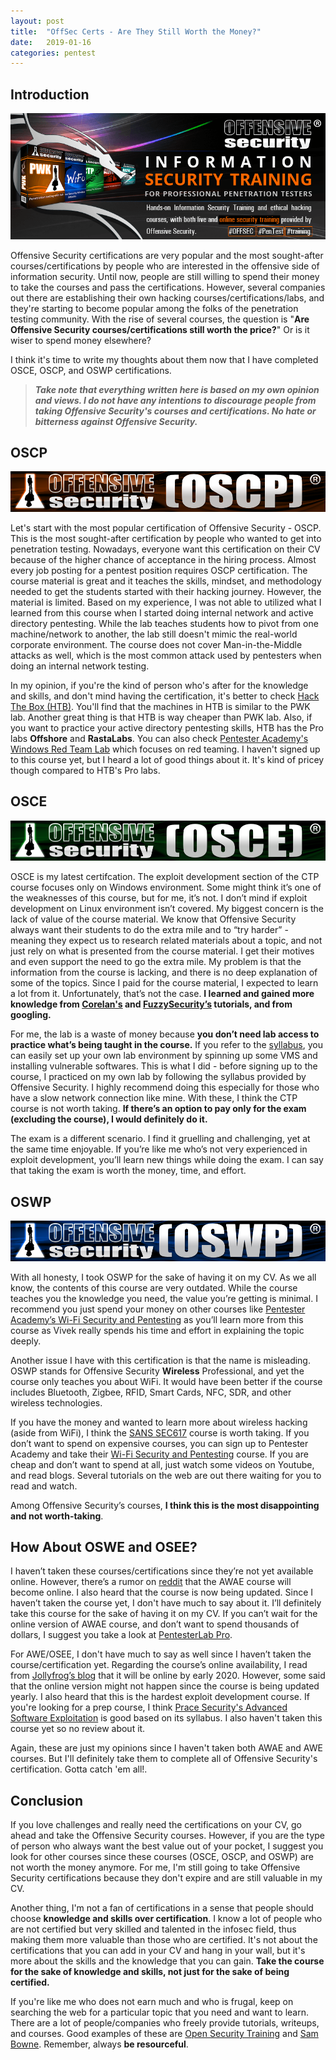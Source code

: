 ```yaml
---
layout: post
title:  "OffSec Certs - Are They Still Worth the Money?"
date:   2019-01-16
categories: pentest
---
```


## Introduction
![Offsec](/static/img/11/offsec.png)


Offensive Security certifications are very popular and the most sought-after courses/certifications by people who are interested in the offensive side of information security. Until now, people are still willing to spend their money to take the courses and pass the certifications. However, several companies out there are establishing their own hacking courses/certifications/labs, and they're starting to become popular among the folks of the penetration testing community. With the rise of several courses, the question is "**Are Offensive Security courses/certifications still worth the price?**" Or is it wiser to spend money elsewhere? 



I think it's time to write my thoughts about them now that I have completed OSCE, OSCP, and OSWP certifications. 


>_**Take note that everything written here is based on my own opinion and views. I do not have any intentions to discourage people from taking Offensive Security's courses and certifications. No hate or bitterness against Offensive Security.**_

## OSCP
![OSCP](/static/img/11/oscp.png)


Let's start with the most popular certification of Offensive Security - OSCP. This is the most sought-after certification by people who wanted to get into penetration testing. Nowadays, everyone want this certification on their CV because of the higher chance of acceptance in the hiring process. Almost every job posting for a pentest position requires OSCP certification. The course material is great and it teaches the skills, mindset, and methodology needed to get the students started with their hacking journey. However, the material is limited. Based on my experience, I was not able to utilized what I learned from this course when I started doing internal network and active directory pentesting. While the lab teaches students how to pivot from one machine/network to another, the lab still doesn't mimic the real-world corporate environment. The course does not cover Man-in-the-Middle attacks as well, which is the most common attack used by pentesters when doing an internal network testing. 


In my opinion, if you're the kind of person who's after for the knowledge and skills, and don't mind having the certification, it's better to check [Hack The Box (HTB)][htb]. You'll find that the machines in HTB is similar to the PWK lab. Another great thing is that HTB is way cheaper than PWK lab. Also, if you want to practice your active directory pentesting skills, HTB has the Pro labs **Offshore** and **RastaLabs**. You can also check [Pentester Academy's Windows Red Team Lab][redteam] which focuses on red teaming. I haven't signed up to this course yet, but I heard a lot of good things about it. It's kind of pricey though compared to HTB's Pro labs.


## OSCE
![OSCE](/static/img/11/osce.png)


OSCE is my latest certifcation. The exploit development section of the CTP course focuses only on Windows environment. Some might think it’s one of the weaknesses of this course, but for me, it’s not. I don’t mind if exploit development on Linux environment isn’t covered. My biggest concern is the lack of value of the course material. We know that Offensive Security always want their students to do the extra mile and to “try harder” - meaning they expect us to research related materials about a topic, and not just rely on what is presented from the course material. I get their motives and even support the need to go the extra mile. My problem is that the information from the course is lacking, and there is no deep explanation of some of the topics. Since I paid for the course material, I expected to learn a lot from it. Unfortunately, that’s not the case. **I learned and gained more knowledge from [Corelan's][corelan] and [FuzzySecurity’s][fuzzysec] tutorials, and from googling.**


For me, the lab is a waste of money because **you don’t need lab access to practice what’s being taught in the course.** If you refer to the [syllabus][osce-syllabus], you can easily set up your own lab environment by spinning up some VMS and installing vulnerable softwares. This is what I did - before signing up to the course, I practiced on my own lab by following the syllabus provided by Offensive Security. I highly recommend doing this especially for those who have a slow network connection like mine. With these, I think the CTP course is not worth taking. **If there’s an option to pay only for the exam (excluding the course), I would definitely do it.**


The exam is a different scenario. I find it gruelling and challenging, yet at the same time enjoyable. If you’re like me who’s not very experienced in exploit development, you’ll learn new things while doing the exam. I can say that taking the exam is worth the money, time, and effort. 


## OSWP
![OSWP](/static/img/11/oswp.png)


With all honesty, I took OSWP for the sake of having it on my CV. As we all know, the contents of this course are very outdated. While the course teaches you the knowledge you need, the value you’re getting is minimal. I recommend you just spend your money on other courses like [Pentester Academy’s Wi-Fi Security and Pentesting][wifi] as you’ll learn more from this course as Vivek really spends his time and effort in explaining the topic deeply. 


Another issue I have with this certification is that the name is misleading. OSWP stands for Offensive Security **Wireless** Professional, and yet the course only teaches you about WiFi. It would have been better if the course includes Bluetooth, Zigbee, RFID, Smart Cards, NFC, SDR, and other wireless technologies. 


If you have the money and wanted to learn more about wireless hacking (aside from WiFi), I think the [SANS SEC617][sec617] course is worth taking. If you don’t want to spend on expensive courses, you can sign up to Pentester Academy and take their [Wi-Fi Security and Pentesting][wifi] course. If you are cheap and don’t want to spend at all, just watch some videos on Youtube, and read blogs. Several tutorials on the web are out there waiting for you to read and watch.

Among Offensive Security’s courses, **I think this is the most disappointing and not worth-taking**.


## How About OSWE and OSEE?


I haven’t taken these courses/certifications since they’re not yet available online. However, there’s a rumor on [reddit][oswe] that the AWAE course will become online. I also heard that the course is now being updated. Since I haven’t taken the course yet, I don't have much to say about it. I’ll definitely take this course for the sake of having it on my CV. If you can’t wait for the online version of AWAE course, and don’t want to spend thousands of dollars, I suggest you take a look at [PentesterLab Pro][pentestlab].


For AWE/OSEE, I don't have much to say as well since I haven’t taken the course/certification yet. Regarding the course’s online availability, I read from [Jollyfrog’s blog][osee] that it will be online by early 2020. However, some said that the online version might not happen since the course is being updated yearly. I also heard that this is the hardest exploit development course. If you're looking for a prep course, I think [Prace Security's Advanced Software Exploitation][ptrace] is good based on its syllabus. I also haven't taken this course yet so no review about it.


Again, these are just my opinions since I haven't taken both AWAE and AWE courses. But I'll definitely take them to complete all of Offensive Security's certification. Gotta catch 'em all!. 


## Conclusion

If you love challenges and really need the certifications on your CV, go ahead and take the Offensive Security courses. However, if you are the type of person who always want the best value out of your pocket, I suggest you look for other courses since these courses (OSCE, OSCP, and OSWP) are not worth the money anymore. For me, I'm still going to take Offensive Security certifications because they don't expire and are still valuable in my CV. 


Another thing, I'm not a fan of certifications in a sense that people should choose **knowledge and skills over certification**. I know a lot of people who are not certified but very skilled and talented in the infosec field, thus making them more valuable than those who are certified. It's not about the certifications that you can add in your CV and hang in your wall, but it's more about the skills and the knowledge that you can gain. **Take the course for the sake of knowledge and skills, not just for the sake of being certified.**


If you're like me who does not earn much and who is frugal, keep on searching the web for a particular topic that you need and want to learn. There are a lot of people/companies who freely provide tutorials, writeups, and courses. Good examples of these are [Open Security Training][open] and [Sam Bowne][samclass]. Remember, always **be resourceful**.

[htb]: https://www.hackthebox.eu/
[redteam]: https://www.pentesteracademy.com/redteamlab
[corelan]: https://www.corelan.be/index.php/articles/
[fuzzysec]: http://www.fuzzysecurity.com/tutorials.html
[osce-syllabus]: https://www.offensive-security.com/documentation/cracking-the-perimeter-syllabus.pdf
[wifi]: https://www.pentesteracademy.com/course?id=9
[sec617]: https://www.sans.org/course/wireless-penetration-testing-ethical-hacking
[oswe]: https://old.reddit.com/r/netsecstudents/comments/a3s5ag/offsec_is_making_the_awae_course_online_about_time/
[pentestlab]: https://pentesterlab.com/
[osee]: https://www.jollyfrogs.com/osee-awestralia-2018-preparations/
[ptrace]: https://www.psec-courses.com/courses/advanced-software-exploitation
[open]: http://opensecuritytraining.info/Training.html
[samclass]: https://samsclass.info/

